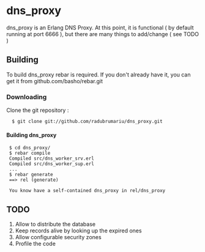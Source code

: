 dns_proxy
=========

dns_proxy is an Erlang DNS Proxy. At this point, it is functional ( by default running at port 6666 ), but there are many things to add/change ( see TODO )

Building
--------

To build dns_proxy rebar is required. If you don't already have it, you can get it from github.com/basho/rebar.git

### Downloading

Clone the git repository :
      
      $ git clone git://github.com/radubrumariu/dns_proxy.git

#### Building dns_proxy

     $ cd dns_proxy/
     $ rebar compile 
     Compiled src/dns_worker_srv.erl
     Compiled src/dns_worker_sup.erl
     ...
     $ rebar generate
     ==> rel (generate)
     
     You know have a self-contained dns_proxy in rel/dns_proxy

TODO
----

1. Allow to distribute the database
2. Keep records alive by looking up the expired ones
3. Allow configurable security zones
4. Profile the code

